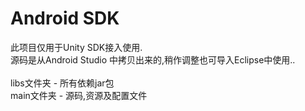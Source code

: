 Android SDK
====
此项目仅用于Unity SDK接入使用.<br>
源码是从Android Studio 中拷贝出来的,稍作调整也可导入Eclipse中使用..<br>
<br>
libs文件夹 - 所有依赖jar包<br>
main文件夹 - 源码,资源及配置文件<br>
